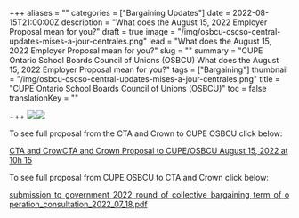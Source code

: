 +++
aliases = ""
categories = ["Bargaining Updates"]
date = 2022-08-15T21:00:00Z
description = "What does the August 15, 2022 Employer Proposal mean for you?"
draft = true
image = "/img/osbcu-cscso-central-updates-mises-a-jour-centrales.png"
lead = "What does the August 15, 2022 Employer Proposal mean for you?"
slug = ""
summary = "CUPE Ontario School Boards Council of Unions (OSBCU) What does the August 15, 2022 Employer Proposal mean for you?"
tags = ["Bargaining"]
thumbnail = "/img/osbcu-cscso-central-updates-mises-a-jour-centrales.png"
title = "CUPE Ontario School Boards Council of Unions (OSBCU)"
toc = false
translationKey = ""

+++
![](/img/b3a4008c-49e2-449b-a31d-bfc0c68ef835.jpeg)![](/img/6b3896d3-8e63-42fa-bbfa-29bb721fd319.jpeg)

To see full proposal from the CTA and Crown to CUPE OSBCU click below:

[CTA and CrowCTA and Crown Proposal to CUPE/OSBCU August 15, 2022 at 10h 15](/img/cta-and-crown-pass-back-to-cupe-august-15-2022.docx)

To see full proposal from CUPE OSBCU to CTA and Crown click below:

[submission_to_government_2022_round_of_collective_bargaining_term_of_operation_consultation_2022_07_18.pdf](/img/submission_to_government_2022_round_of_collective_bargaining_term_of_operation_consultation_2022_07_18.pdf "Proposals of 2022 Central Bargaining Canadian Union of Public Employees/OSBCU (Ontario School Board Council of Unions) to the Crown and the Council of Trustee Associations")